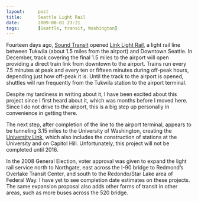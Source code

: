 ```yaml
---
layout:     post
title:      Seattle Light Rail
date:       2009-08-01 23:21
tags:       [Seattle, transit, Washington]
---
```


Fourteen days ago, [Sound Transit](http://www.soundtransit.org/)
opened [Link Light
Rail](http://www.soundtransit.org/Riding-Sound-Transit/Schedules-and-Facilities/Central-Link-Light-Rail.xml),
a light rail line between Tukwila (about 1.5 miles from the airport)
and Downtown Seattle. In December, track covering the final 1.5 miles
to the airport will open providing a direct train link from downtown
to the airport. Trains run every 7.5 minutes at peak and every ten or
fifteen minutes during off-peak hours, depending just how off-peak it
is. Until the track to the airport is opened, shuttles will run
frequently from the Tukwila station to the airport terminal.

Despite my tardiness in writing about it, I have been excited about
this project since I first heard about it, which was months before I
moved here. Since I do not drive to the airport, this is a big step up
personally in convenience in getting there.

The next step, after completion of the line to the airport terminal,
appears to be tunneling 3.15 miles to the University of Washington,
creating the [University
Link](http://www.soundtransit.org/Projects-and-Plans/Projects-By-Service/Link-Light-Rail/University-Link.xml),
which also includes the construction of stations at the University and
on Capitol Hill. Unfortunately, this project will not be completed
until 2016.

In the 2008 General Election, voter approval was given to expand the
light rail service north to Northgate, east across the I-90 bridge to
Redmond’s Overlake Transit Center, and south to the Redondo/Star Lake
area of Federal Way. I have yet to see completion date estimates on
these projects. The same expansion proposal also adds other forms of
transit in other areas, such as more buses across the 520 bridge.
